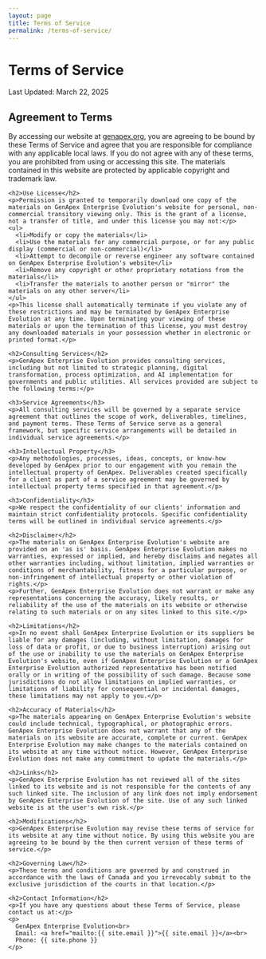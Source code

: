 ```yaml
---
layout: page
title: Terms of Service
permalink: /terms-of-service/
---
```


<div class="container">
  <div class="row mb-5">
    <div class="col-md-12">
      <h1 class="text-center mb-4">Terms of Service</h1>
      <p class="lead text-center">Last Updated: March 22, 2025</p>
    </div>
  </div>

  <div class="terms-content">
    <h2>Agreement to Terms</h2>
    <p>By accessing our website at <a href="https://genapex.org">genapex.org</a>, you are agreeing to be bound by these Terms of Service and agree that you are responsible for compliance with any applicable local laws. If you do not agree with any of these terms, you are prohibited from using or accessing this site. The materials contained in this website are protected by applicable copyright and trademark law.</p>

    <h2>Use License</h2>
    <p>Permission is granted to temporarily download one copy of the materials on GenApex Enterprise Evolution's website for personal, non-commercial transitory viewing only. This is the grant of a license, not a transfer of title, and under this license you may not:</p>
    <ul>
      <li>Modify or copy the materials</li>
      <li>Use the materials for any commercial purpose, or for any public display (commercial or non-commercial)</li>
      <li>Attempt to decompile or reverse engineer any software contained on GenApex Enterprise Evolution's website</li>
      <li>Remove any copyright or other proprietary notations from the materials</li>
      <li>Transfer the materials to another person or "mirror" the materials on any other server</li>
    </ul>
    <p>This license shall automatically terminate if you violate any of these restrictions and may be terminated by GenApex Enterprise Evolution at any time. Upon terminating your viewing of these materials or upon the termination of this license, you must destroy any downloaded materials in your possession whether in electronic or printed format.</p>

    <h2>Consulting Services</h2>
    <p>GenApex Enterprise Evolution provides consulting services, including but not limited to strategic planning, digital transformation, process optimization, and AI implementation for governments and public utilities. All services provided are subject to the following terms:</p>
    
    <h3>Service Agreements</h3>
    <p>All consulting services will be governed by a separate service agreement that outlines the scope of work, deliverables, timelines, and payment terms. These Terms of Service serve as a general framework, but specific service arrangements will be detailed in individual service agreements.</p>
    
    <h3>Intellectual Property</h3>
    <p>Any methodologies, processes, ideas, concepts, or know-how developed by GenApex prior to our engagement with you remain the intellectual property of GenApex. Deliverables created specifically for a client as part of a service agreement may be governed by intellectual property terms specified in that agreement.</p>
    
    <h3>Confidentiality</h3>
    <p>We respect the confidentiality of our clients' information and maintain strict confidentiality protocols. Specific confidentiality terms will be outlined in individual service agreements.</p>

    <h2>Disclaimer</h2>
    <p>The materials on GenApex Enterprise Evolution's website are provided on an 'as is' basis. GenApex Enterprise Evolution makes no warranties, expressed or implied, and hereby disclaims and negates all other warranties including, without limitation, implied warranties or conditions of merchantability, fitness for a particular purpose, or non-infringement of intellectual property or other violation of rights.</p>
    <p>Further, GenApex Enterprise Evolution does not warrant or make any representations concerning the accuracy, likely results, or reliability of the use of the materials on its website or otherwise relating to such materials or on any sites linked to this site.</p>

    <h2>Limitations</h2>
    <p>In no event shall GenApex Enterprise Evolution or its suppliers be liable for any damages (including, without limitation, damages for loss of data or profit, or due to business interruption) arising out of the use or inability to use the materials on GenApex Enterprise Evolution's website, even if GenApex Enterprise Evolution or a GenApex Enterprise Evolution authorized representative has been notified orally or in writing of the possibility of such damage. Because some jurisdictions do not allow limitations on implied warranties, or limitations of liability for consequential or incidental damages, these limitations may not apply to you.</p>

    <h2>Accuracy of Materials</h2>
    <p>The materials appearing on GenApex Enterprise Evolution's website could include technical, typographical, or photographic errors. GenApex Enterprise Evolution does not warrant that any of the materials on its website are accurate, complete or current. GenApex Enterprise Evolution may make changes to the materials contained on its website at any time without notice. However, GenApex Enterprise Evolution does not make any commitment to update the materials.</p>

    <h2>Links</h2>
    <p>GenApex Enterprise Evolution has not reviewed all of the sites linked to its website and is not responsible for the contents of any such linked site. The inclusion of any link does not imply endorsement by GenApex Enterprise Evolution of the site. Use of any such linked website is at the user's own risk.</p>

    <h2>Modifications</h2>
    <p>GenApex Enterprise Evolution may revise these terms of service for its website at any time without notice. By using this website you are agreeing to be bound by the then current version of these terms of service.</p>

    <h2>Governing Law</h2>
    <p>These terms and conditions are governed by and construed in accordance with the laws of Canada and you irrevocably submit to the exclusive jurisdiction of the courts in that location.</p>

    <h2>Contact Information</h2>
    <p>If you have any questions about these Terms of Service, please contact us at:</p>
    <p>
      GenApex Enterprise Evolution<br>
      Email: <a href="mailto:{{ site.email }}">{{ site.email }}</a><br>
      Phone: {{ site.phone }}
    </p>
  </div>
</div>